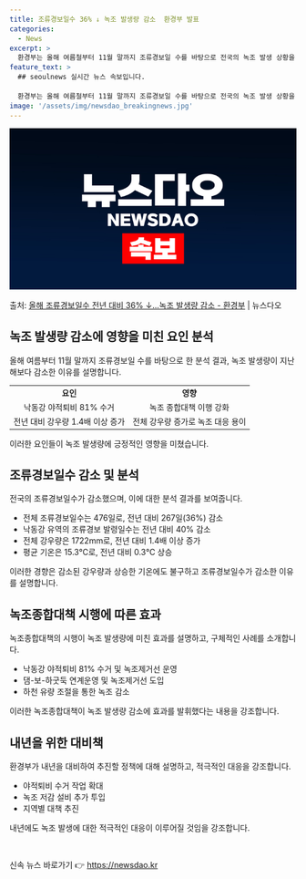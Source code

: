 ```yaml
---
title: 조류경보일수 36% ↓ 녹조 발생량 감소  환경부 발표
categories:
  - News
excerpt: >
  환경부는 올해 여름철부터 11월 말까지 조류경보일 수를 바탕으로 전국의 녹조 발생 상황을 분석한 결과, 지난…
feature_text: >
  ## seoulnews 실시간 뉴스 속보입니다.

  환경부는 올해 여름철부터 11월 말까지 조류경보일 수를 바탕으로 전국의 녹조 발생 상황을 분석한 결과, 지난…
image: '/assets/img/newsdao_breakingnews.jpg'
---
```


![뉴스다오 속보](/assets/img/newsdao_breakingnews.jpg)

<p>출처: <a href="https://newsdao.kr/2782" rel="dofollow">올해 조류경보일수 전년 대비 36% ↓…녹조 발생량 감소 - 환경부</a> | 뉴스다오</p>

<h2 data-ke-size="size26">녹조 발생량 감소에 영향을 미친 요인 분석</h2>
<p data-ke-size="size16">올해 여름부터 11월 말까지 조류경보일 수를 바탕으로 한 분석 결과, 녹조 발생량이 지난해보다 감소한 이유를 설명합니다.</p>

<table>
  <tr>
    <td style="text-align: center; height: 17px;"><b>요인</b></td>
    <td style="text-align: center; height: 17px;"><b>영향</b></td>
  </tr>
  <tr>
    <td style="text-align: center; height: 17px;">낙동강 야적퇴비 81% 수거</td>
    <td style="text-align: center; height: 17px;">녹조 종합대책 이행 강화</td>
  </tr>
  <tr>
    <td style="text-align: center; height: 17px;">전년 대비 강우량 1.4배 이상 증가</td>
    <td style="text-align: center; height: 17px;">전체 강우량 증가로 녹조 대응 용이</td>
  </tr>
</table>

<p data-ke-size="size16">이러한 요인들이 녹조 발생량에 긍정적인 영향을 미쳤습니다.</p>

<h2 data-ke-size="size26">조류경보일수 감소 및 분석</h2>
<p data-ke-size="size16">전국의 조류경보일수가 감소했으며, 이에 대한 분석 결과를 보여줍니다.</p>

<ul>
  <li>전체 조류경보일수는 476일로, 전년 대비 267일(36%) 감소</li>
  <li>낙동강 유역의 조류경보 발령일수는 전년 대비 40% 감소</li>
  <li>전체 강우량은 1722mm로, 전년 대비 1.4배 이상 증가</li>
  <li>평균 기온은 15.3℃로, 전년 대비 0.3℃ 상승</li>
</ul>
<p data-ke-size="size16">이러한 경향은 감소된 강우량과 상승한 기온에도 불구하고 조류경보일수가 감소한 이유를 설명합니다.</p>

<h2 data-ke-size="size26">녹조종합대책 시행에 따른 효과</h2>
<p data-ke-size="size16">녹조종합대책의 시행이 녹조 발생량에 미친 효과를 설명하고, 구체적인 사례를 소개합니다.</p>

<ul>
  <li>낙동강 야적퇴비 81% 수거 및 녹조제거선 운영</li>
  <li>댐-보-하굿둑 연계운영 및 녹조제거선 도입</li>
  <li>하천 유량 조절을 통한 녹조 감소</li>
</ul>
<p data-ke-size="size16">이러한 녹조종합대책이 녹조 발생량 감소에 효과를 발휘했다는 내용을 강조합니다.</p>

<h2 data-ke-size="size26">내년을 위한 대비책</h2>
<p data-ke-size="size16">환경부가 내년을 대비하여 추진할 정책에 대해 설명하고, 적극적인 대응을 강조합니다.</p>

<ul>
  <li>야적퇴비 수거 작업 확대</li>
  <li>녹조 저감 설비 추가 투입</li>
  <li>지역별 대책 추진</li>
</ul>
<p data-ke-size="size16">내년에도 녹조 발생에 대한 적극적인 대응이 이루어질 것임을 강조합니다.</p>

<p data-ke-size="size16">&nbsp;</p> 

신속 뉴스 바로가기 👉 <a href="https://newsdao.kr" rel="dofollow">https://newsdao.kr</a>


